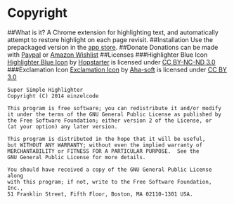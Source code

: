 # Copyright

##What is it?
A Chrome extension for highlighting text, and automatically attempt to restore highlight on each page revisit.
##Installation
Use the prepackaged version in the [app store](https://chrome.google.com/webstore/detail/super-simple-highlighter/hhlhjgianpocpoppaiihmlpgcoehlhio).
##Donate
Donations can be made with [Paypal](https://www.paypal.com/cgi-bin/webscr?cmd=_s-xclick&hosted_button_id=TXVYJTNXQKPCY) or [Amazon Wishlist](http://www.amazon.co.uk/registry/wishlist/2JZNJ3B74GUUU)
##Licenses
###Highlighter Blue Icon
[Highlighter Blue Icon](http://www.iconarchive.com/show/soft-scraps-icons-by-hopstarter/Highlighter-Blue-icon.html) by [Hopstarter](http://hopstarter.deviantart.com) is licensed under [CC BY-NC-ND 3.0](http://creativecommons.org/licenses/by-nc-nd/3.0/)
###Exclamation Icon
[Exclamation Icon](https://www.iconfinder.com/icons/32453/alert_attention_danger_error_exclamation_hanger_message_problem_warning_icon) by [Aha-soft](http://www.aha-soft.com/) is licensed under [CC BY 3.0](http://creativecommons.org/licenses/by/3.0/)

    Super Simple Highlighter
    Copyright (C) 2014 einzelcode
    
    This program is free software; you can redistribute it and/or modify
    it under the terms of the GNU General Public License as published by
    the Free Software Foundation; either version 2 of the License, or
    (at your option) any later version.
    
    This program is distributed in the hope that it will be useful,
    but WITHOUT ANY WARRANTY; without even the implied warranty of
    MERCHANTABILITY or FITNESS FOR A PARTICULAR PURPOSE.  See the
    GNU General Public License for more details.
    
    You should have received a copy of the GNU General Public License along
    with this program; if not, write to the Free Software Foundation, Inc.,
    51 Franklin Street, Fifth Floor, Boston, MA 02110-1301 USA.
